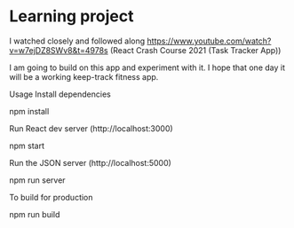
# Learning project

I watched closely and followed along https://www.youtube.com/watch?v=w7ejDZ8SWv8&t=4978s (React Crash Course 2021 (Task Tracker App))

I am going to build on this app and experiment with it.  I hope that one day it will be a working keep-track fitness app.


Usage
Install dependencies

npm install

Run React dev server (http://localhost:3000)

npm start

Run the JSON server (http://localhost:5000)

npm run server

To build for production

npm run build
